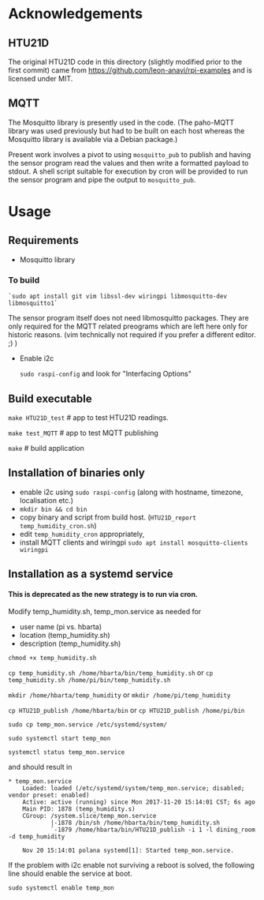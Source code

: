# Acknowledgements 

## HTU21D

The original HTU21D code in this directory (slightly modified prior to
the first commit) came from https://github.com/leon-anavi/rpi-examples
and is licensed under MIT.

## MQTT

The Mosquitto library is presently used in the code. (The paho-MQTT library
was used previously but had to be built on each host whereas the Mosquitto
library is available via a Debian package.)

Present work involves a pivot to using `mosquitto_pub` to publish and having
the sensor program read the values and then write a formatted payload to stdout.
A shell script suitable for execution by cron will be provided to run the
sensor program and pipe the output to `mosquitto_pub`.

# Usage

## Requirements

* Mosquitto library

### To build

    `sudo apt install git vim libssl-dev wiringpi libmosquitto-dev libmosquitto1`
    
The sensor program itself does not need libmosquitto packages. They are only
required for the MQTT related preograms which are left here only for historic
reasons. (vim technically not required if you prefer a different editor. ;) )
    
* Enable i2c 

    `sudo raspi-config` and look for "Interfacing Options"

## Build executable

`make HTU21D_test`  # app to test HTU21D readings.

`make test_MQTT`   # app to test MQTT publishing

`make`             # build application

## Installation of binaries only

* enable i2c using `sudo raspi-config` (along with hostname, timezone, localisation etc.)
* `mkdir bin && cd bin`
* copy binary and script from build host. (`HTU21D_report temp_humidity_cron.sh`)
* edit `temp_humidity_cron` appropriately,
* install MQTT clients  and wiringpi `sudo apt install mosquitto-clients wiringpi`

## Installation as a systemd service

#### This is deprecated as the new strategy is to run via cron.

Modify temp_humidity.sh, temp_mon.service as needed for

* user name (pi vs. hbarta)
* location (temp_humidity.sh)
* description (temp_humidity.sh)


`chmod +x temp_humidity.sh`

`cp temp_humidity.sh /home/hbarta/bin/temp_humidity.sh`
   or
`cp temp_humidity.sh /home/pi/bin/temp_humidity.sh`

`mkdir /home/hbarta/temp_humidity`
   or
`mkdir /home/pi/temp_humidity`

`cp HTU21D_publish /home/hbarta/bin`
   or
`cp HTU21D_publish /home/pi/bin`

`sudo cp temp_mon.service /etc/systemd/system/`

`sudo systemctl start temp_mon`

`systemctl status temp_mon.service`

and should result in

```text
* temp_mon.service
    Loaded: loaded (/etc/systemd/system/temp_mon.service; disabled; vendor preset: enabled)
    Active: active (running) since Mon 2017-11-20 15:14:01 CST; 6s ago
    Main PID: 1878 (temp_humidity.s)
    CGroup: /system.slice/temp_mon.service
            |-1878 /bin/sh /home/hbarta/bin/temp_humidity.sh
            `-1879 /home/hbarta/bin/HTU21D_publish -i 1 -l dining_room -d temp_humidity

    Nov 20 15:14:01 polana systemd[1]: Started temp_mon.service.
```

If the problem with i2c enable not surviving a reboot is solved, the following
line should enable the service at boot.

```text
sudo systemctl enable temp_mon
```

